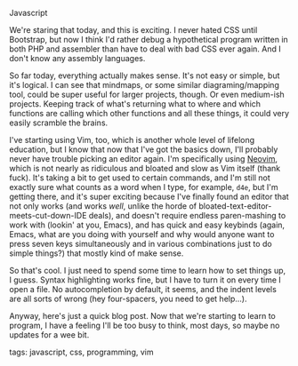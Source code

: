 Javascript

We're staring that today, and this is exciting. I never hated CSS until Bootstrap, but now I think I'd rather debug a hypothetical program written in both PHP and assembler than have to deal with bad CSS ever again. And I don't know any assembly languages.

So far today, everything actually makes sense. It's not easy or simple, but it's logical. I can see that mindmaps, or some similar diagraming/mapping tool, could be super useful for larger projects, though. Or even medium-ish projects. Keeping track of what's returning what to where and which functions are calling which other functions and all these things, it could very easily scramble the brains.

I've starting using Vim, too, which is another whole level of lifelong education, but I know that now that I've got the basics down, I'll probably never have trouble picking an editor again. I'm specifically using [Neovim](https://neovim.io/), which is not nearly as ridiculous and bloated and slow as Vim itself (thank fuck). It's taking a bit to get used to certain commands, and I'm still not exactly sure what counts as a word when I type, for example, `d4e`, but I'm getting there, and it's super exciting because I've finally found an editor that not only works (and works _well_, unlike the horde of bloated-text-editor-meets-cut-down-IDE deals), and doesn't require endless paren-mashing to work with (lookin' at you, Emacs), and has quick and easy keybinds (again, Emacs, what are you doing with yourself and why would anyone want to press seven keys simultaneously and in various combinations just to do simple things?) that mostly kind of make sense.

So that's cool. I just need to spend some time to learn how to set things up, I guess. Syntax highlighting works fine, but I have to turn it on every time I open a file. No autocompletion by default, it seems, and the indent levels are all sorts of wrong (hey four-spacers, you need to get help...).

Anyway, here's just a quick blog post. Now that we're starting to learn to program, I have a feeling I'll be too busy to think, most days, so maybe no updates for a wee bit.

tags: javascript, css, programming, vim

